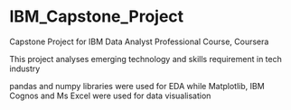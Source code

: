 # IBM_Capstone_Project
Capstone Project for IBM Data Analyst Professional Course, Coursera

This project analyses emerging technology and skills requirement in tech industry

pandas and numpy libraries were used for EDA while Matplotlib, IBM Cognos and Ms Excel were used for data visualisation
